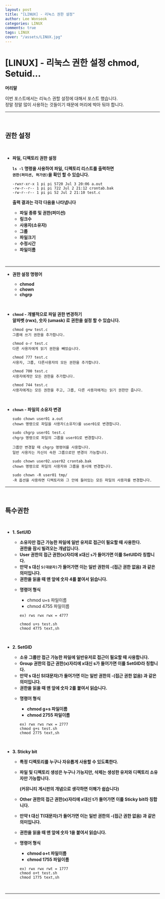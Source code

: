 ```yaml
---
layout: post
title: "[LINUX] - 리눅스 권한 설정"
author: Lee Wonseok
categories: LINUX
comments: true
tags: LINUX
cover: "/assets/LINUX.jpg"
---
```



# [LINUX] - 리눅스 권한 설정 chmod, Setuid...

**머리말**  

이번 포스트에서는 리눅스 권할 설정에 대해서 포스트 했습니다.  
정말 정말 많이 사용하는 것들이기 때문에 머리에 박아 둬야 합니다. 

---

<br/>

## **권한 설정**

<br/>

* **파일, 디렉토리 권한 설정**   

	 **``ls -l`` 명령을 사용하여 파일, 디렉토리 리스트를 출력하면**  
     **``권한(퍼미션, 허가권)``을 확인 할 수 있습니다.**

    ```
	-rwxr-xr-x 1 pi pi 5720 Jul 3 20:06 a.out
	-rw-r--r-- 1 pi pi 722 Jul 2 21:12 crontab.bak
	-rw-r--r-- 1 pi pi 52 Jul 2 21:10 test.c
    ```
	**출력 결과는 각각 다음을 나타냅니다**

    * **파일 종류 및 권한(퍼미션)**
    * **링크수**
    * **사용자(소유자)**
    * **그룹**
    * **파일크기**
    * **수정시간**
    * **파일이름**

<br/>


---

*	**권한 설정 명령어**  

	* **chmod**
	* **chown**
	* **chgrp**

<br/>

* **``chmod`` - 개별적으로 파일 권한 변경하기**  
	**알파벳 (rwx), 숫자 (umask) 로 권한을 설정 할 수 있습니다.**

    ```
	chmod g+w test.c
	그룹에 쓰기 권한을 추가합니다.

	chmod o-r test.c
	다른 사용자에게 읽기 권한을 빼았습니다.
	 
	chmod 777 test.c
	사용자, 그룹, 다른사용자의 모든 권한을 추가합니다.

	chmod 700 test.c
	사용자에게만 모든 권한을 추가합니다.

	chmod 744 test.c
	사용자에게는 모든 권한을 주고, 그룹, 다른 사용자에게는 읽기 권한만 줍니다.
    ```

<br/>


* **``chown`` - 파일의 소유자 변경**

    ```
	sudo chown user01 a.out
	chown 명령으로 파일을 사용자(소유자)를 user01로 변경합니다.

	sudo chgrp user01 test.c
	chgrp 명령으로 파일의 그룹을 user01로 변경합니다.

	그룹만 변경할 때 chgrp 명령어를 사용합니다.
	일반 사용자는 자신이 속한 그룹으로만 변경이 가능합니다.

	sudo chown user02.user02 crontab.bak
	chown 명령으로 파일의 사용자와 그룹을 동시에 변경합니다.

	sudo chown -R user01 tmp/
	-R 옵션을 사용하면 디렉토리와 그 안에 들어있는 모든 파일의 사용자를 변경합니다.
    ```

---

<br/>

## **특수권한**

<br/>


* **1. SetUID**  
	
	- **소유자만 접근 가능한 파일에 일반 유저로 접근이 필요할 때 사용한다.  
    권한을 잠시 빌려오는 개념입니다.**
  	- **User 권한의 접근 권한(x)자리에 x대신 ``s``가 들어가면 이를 SetUID라 칭합니다.**
  	- **만약 s 대신 ``S(대문자)``가 들어가면 이는 일반 권한의 -(접근 권한 없음) 과 같은 의미입니다.**
  	- **권한을 읽을 때 맨 앞에 숫자 4를 붙여서 읽습니다.**



	* **명령어 형식**


	    * chmod u+s 파일이름
	    * chmod 4755 파일이름  
    

        ```
        ex) rws rwx rwx = 4777

        chmod u+s test.sh
        chmod 4775 text,sh
        ```   
	      
<br/>
  
	
	
* **2. SetGID**

	- **소유 그룹만 접근 가능한 파일에 일반유저로 접근이 필요할 때 사용합니다.**
	- **Group 권한의 접근 권한(x)자리에 x대신 s가 들어가면 이를 SetGID라 칭합니다.**
	- **만약 s 대신 S(대문자)가 들어가면 이는 일반 권한의  -(접근 권한 없음) 과 같은 의미입니다.**
	- **권한을 읽을 때 맨 앞에 숫자 2를 붙여서 읽습니다.**

	
	*	**명령어 형식**  
      	* **chmod g+s 파일이름**  
      	* **chmod 2755 파일이름**  
      
        ```
        ex) rwx rws rwx = 2777
        chmod g+s test.sh
        chmod 2775 text,sh  
        ```
			

<br/>


* **3. Sticky bit**

	- **특정 디렉토리를 누구나 자유롭게 사용할 수 있도록한다.**
	- **파일 및 디렉토리 생성은 누구나 가능지만, 삭제는 생성한 유저와 디렉토리 소유자만 가능합니다.**

	    **(커뮤니티 게시판의 개념으로 생각하면 이해가 쉽습니다)**

	- **Other 권한의 접근 권한(x)자리에 x대신 t가 들어가면 이를 Sticky bit라 칭합니다.**
	- **만약 t 대신 T(대문자)가 들어가면 이는 일반 권한의 -(접근 권한 없음) 과 같은 의미입니다.**
	- **권한을 읽을 때 맨 앞에 숫자 1을 붙여서 읽습니다.**
	
  	* **명령어 형식**  
    	* **chmod o+t 파일이름**
    	* **chmod 1755 파일이름**

        ```
        ex) rwx rwx rwt = 1777
        chmod o+t test.sh
        chmod 1775 text,sh
        ```

<br/>

---
